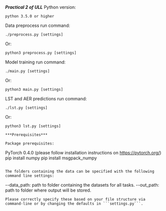 ***Practical 2 of ULL***
Python version:
```
python 3.5.0 or higher
```

Data preprocess run command:
```
./preprocess.py [settings]
```
Or:
```
python3 preprocess.py [settings]
```

Model training run command:
```
./main.py [settings]
```
Or:
```
python3 main.py [settings]
```

LST and AER predictions run command:
```
./lst.py [settings]
```
Or:
```
python3 lst.py [settings]

***Prerequisites***

Package prerequisites:
```
PyTorch 0.4.0 (please follow installation instructions on https://pytorch.org/)
pip install numpy
pip install msgpack_numpy
```

The folders containing the data can be specified with the following command line settings:
```
--data_path: path to folder containing the datasets for all tasks.
--out_path: path to folder where output will be stored.
```
Please correctly specify these based on your file structure via command-line or by changing the defaults in ```settings.py```.
